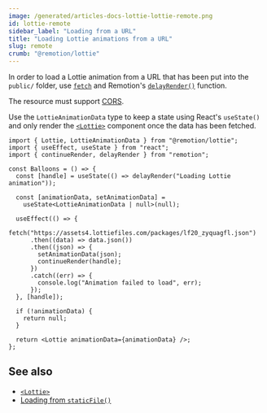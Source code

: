 ```yaml
---
image: /generated/articles-docs-lottie-lottie-remote.png
id: lottie-remote
sidebar_label: "Loading from a URL"
title: "Loading Lottie animations from a URL"
slug: remote
crumb: "@remotion/lottie"
---
```


In order to load a Lottie animation from a URL that has been put into the `public/` folder, use [`fetch`](https://developer.mozilla.org/en-US/docs/Web/API/Fetch_API) and Remotion's [`delayRender()`](/docs/delay-render) function.

The resource must support [CORS](https://developer.mozilla.org/en-US/docs/Web/HTTP/CORS).

Use the `LottieAnimationData` type to keep a state using React's `useState()` and only render the [`<Lottie>`](/docs/lottie/lottie) component once the data has been fetched.

```tsx twoslash title="Animation.tsx"
import { Lottie, LottieAnimationData } from "@remotion/lottie";
import { useEffect, useState } from "react";
import { continueRender, delayRender } from "remotion";

const Balloons = () => {
  const [handle] = useState(() => delayRender("Loading Lottie animation"));

  const [animationData, setAnimationData] =
    useState<LottieAnimationData | null>(null);

  useEffect(() => {
    fetch("https://assets4.lottiefiles.com/packages/lf20_zyquagfl.json")
      .then((data) => data.json())
      .then((json) => {
        setAnimationData(json);
        continueRender(handle);
      })
      .catch((err) => {
        console.log("Animation failed to load", err);
      });
  }, [handle]);

  if (!animationData) {
    return null;
  }

  return <Lottie animationData={animationData} />;
};
```

## See also

- [`<Lottie>`](/docs/lottie/lottie)
- [Loading from `staticFile()`](/docs/staticfile)
